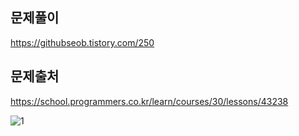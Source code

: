 ## 문제풀이
https://githubseob.tistory.com/250
## 문제출처
https://school.programmers.co.kr/learn/courses/30/lessons/43238

![1](https://github.com/GitHubSeob/Self_Study/assets/83795383/c9c6ebe1-ae6d-4384-8162-1bed743fda5e)
